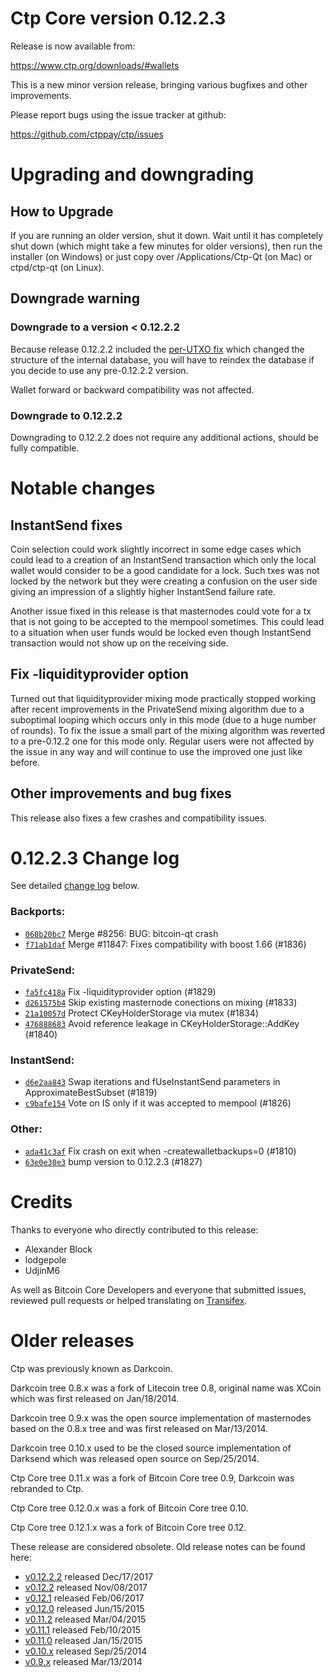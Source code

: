 Ctp Core version 0.12.2.3
==========================

Release is now available from:

  <https://www.ctp.org/downloads/#wallets>

This is a new minor version release, bringing various bugfixes and other
improvements.

Please report bugs using the issue tracker at github:

  <https://github.com/ctppay/ctp/issues>


Upgrading and downgrading
=========================

How to Upgrade
--------------

If you are running an older version, shut it down. Wait until it has completely
shut down (which might take a few minutes for older versions), then run the
installer (on Windows) or just copy over /Applications/Ctp-Qt (on Mac) or
ctpd/ctp-qt (on Linux).

Downgrade warning
-----------------

### Downgrade to a version < 0.12.2.2

Because release 0.12.2.2 included the [per-UTXO fix](release-notes/ctp/release-notes-0.12.2.2.md#per-utxo-fix)
which changed the structure of the internal database, you will have to reindex
the database if you decide to use any pre-0.12.2.2 version.

Wallet forward or backward compatibility was not affected.

### Downgrade to 0.12.2.2

Downgrading to 0.12.2.2 does not require any additional actions, should be
fully compatible.

Notable changes
===============

InstantSend fixes
-----------------

Coin selection could work slightly incorrect in some edge cases which could
lead to a creation of an InstantSend transaction which only the local wallet
would consider to be a good candidate for a lock. Such txes was not locked by
the network but they were creating a confusion on the user side giving an
impression of a slightly higher InstantSend failure rate.

Another issue fixed in this release is that masternodes could vote for a tx
that is not going to be accepted to the mempool sometimes. This could lead to
a situation when user funds would be locked even though InstantSend transaction
would not show up on the receiving side.

Fix -liquidityprovider option
-----------------------------

Turned out that liquidityprovider mixing mode practically stopped working after
recent improvements in the PrivateSend mixing algorithm due to a suboptimal
looping which occurs only in this mode (due to a huge number of rounds). To fix
the issue a small part of the mixing algorithm was reverted to a pre-0.12.2 one
for this mode only. Regular users were not affected by the issue in any way and
will continue to use the improved one just like before.

Other improvements and bug fixes
--------------------------------

This release also fixes a few crashes and compatibility issues.


0.12.2.3 Change log
===================

See detailed [change log](https://github.com/ctppay/ctp/compare/v0.12.2.2...ctppay:v0.12.2.3) below.

### Backports:
- [`068b20bc7`](https://github.com/ctppay/ctp/commit/068b20bc7) Merge #8256: BUG: bitcoin-qt crash
- [`f71ab1daf`](https://github.com/ctppay/ctp/commit/f71ab1daf) Merge #11847: Fixes compatibility with boost 1.66 (#1836)

### PrivateSend:
- [`fa5fc418a`](https://github.com/ctppay/ctp/commit/fa5fc418a) Fix -liquidityprovider option (#1829)
- [`d261575b4`](https://github.com/ctppay/ctp/commit/d261575b4) Skip existing masternode conections on mixing (#1833)
- [`21a10057d`](https://github.com/ctppay/ctp/commit/21a10057d) Protect CKeyHolderStorage via mutex (#1834)
- [`476888683`](https://github.com/ctppay/ctp/commit/476888683) Avoid reference leakage in CKeyHolderStorage::AddKey (#1840)

### InstantSend:
- [`d6e2aa843`](https://github.com/ctppay/ctp/commit/d6e2aa843) Swap iterations and fUseInstantSend parameters in ApproximateBestSubset (#1819)
- [`c9bafe154`](https://github.com/ctppay/ctp/commit/c9bafe154) Vote on IS only if it was accepted to mempool (#1826)

### Other:
- [`ada41c3af`](https://github.com/ctppay/ctp/commit/ada41c3af) Fix crash on exit when -createwalletbackups=0 (#1810)
- [`63e0e30e3`](https://github.com/ctppay/ctp/commit/63e0e30e3) bump version to 0.12.2.3 (#1827)

Credits
=======

Thanks to everyone who directly contributed to this release:

- Alexander Block
- lodgepole
- UdjinM6

As well as Bitcoin Core Developers and everyone that submitted issues,
reviewed pull requests or helped translating on
[Transifex](https://www.transifex.com/projects/p/ctp/).


Older releases
==============

Ctp was previously known as Darkcoin.

Darkcoin tree 0.8.x was a fork of Litecoin tree 0.8, original name was XCoin
which was first released on Jan/18/2014.

Darkcoin tree 0.9.x was the open source implementation of masternodes based on
the 0.8.x tree and was first released on Mar/13/2014.

Darkcoin tree 0.10.x used to be the closed source implementation of Darksend
which was released open source on Sep/25/2014.

Ctp Core tree 0.11.x was a fork of Bitcoin Core tree 0.9,
Darkcoin was rebranded to Ctp.

Ctp Core tree 0.12.0.x was a fork of Bitcoin Core tree 0.10.

Ctp Core tree 0.12.1.x was a fork of Bitcoin Core tree 0.12.

These release are considered obsolete. Old release notes can be found here:

- [v0.12.2.2](release-notes/ctp/release-notes-0.12.2.2.md) released Dec/17/2017
- [v0.12.2](release-notes/ctp/release-notes-0.12.2.md) released Nov/08/2017
- [v0.12.1](release-notes/ctp/release-notes-0.12.1.md) released Feb/06/2017
- [v0.12.0](release-notes/ctp/release-notes-0.12.0.md) released Jun/15/2015
- [v0.11.2](release-notes/ctp/release-notes-0.11.2.md) released Mar/04/2015
- [v0.11.1](release-notes/ctp/release-notes-0.11.1.md) released Feb/10/2015
- [v0.11.0](release-notes/ctp/release-notes-0.11.0.md) released Jan/15/2015
- [v0.10.x](release-notes/ctp/release-notes-0.10.0.md) released Sep/25/2014
- [v0.9.x](release-notes/ctp/release-notes-0.9.0.md) released Mar/13/2014

